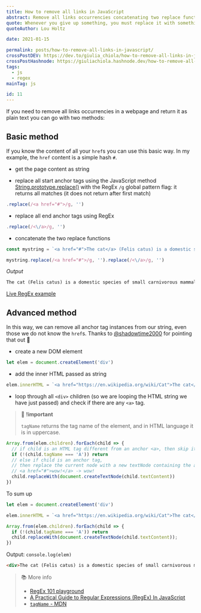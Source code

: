 ```yaml
---
title: How to remove all links in JavaScript
abstract: Remove all links occurrencies concatenating two replace functions.
quote: Whenever you give up something, you must replace it with something
quoteAuthor: Lou Holtz

date: 2021-01-15

permalink: posts/how-to-remove-all-links-in-javascript/
crossPostDEV: https://dev.to/giulia_chiola/how-to-remove-all-links-in-javascript-1mff
crossPostHashnode: https://giuliachiola.hashnode.dev/how-to-remove-all-links-in-javascript
tags:
  - js
  - regex
mainTag: js

id: 11
---
```


If you need to remove all links occurrencies in a webpage and return it as plain text you can go with two methods:

## Basic method

If you know the content of all your `href`s you can use this basic way. In my example, the `href` content is a simple hash `#`.

- get the page content as string

- replace all start anchor tags using the JavaScript method [String.prototype.replace()](https://developer.mozilla.org/en-US/docs/Web/JavaScript/Reference/Global_Objects/String/replace) with the RegEx `/g` global pattern flag: it returns all matches (it does not return after first match)

```javascript
.replace(/<a href="#">/g, '')
```

- replace all end anchor tags using RegEx

```javascript
.replace(/<\/a>/g, '')
```

- concatenate the two replace functions

```javascript
const mystring = `<a href="#">The cat</a> (Felis catus) is a domestic species of small carnivorous mammal. It is the only domesticated species in the family <a href="#">Felidae</a> and is often referred to as the domestic cat to distinguish it from the wild members of the family.`

mystring.replace(/<a href="#">/g, '').replace(/<\/a>/g, '')
```

_Output_

```html
The cat (Felis catus) is a domestic species of small carnivorous mammal. It is the only domesticated species in the family Felidae and is often referred to as the domestic cat to distinguish it from the wild members of the family.
```

[Live RegEx example](https://regex101.com/r/iaHby4/2)

## Advanced method

In this way, we can remove all anchor tag instances from our string, even those we do not know the `href`s.
Thanks to [@shadowtime2000](https://dev.to/shadowtime2000/comment/1afjl) for pointing that out 🙂

- create a new DOM element

```js
let elem = document.createElement('div')
```

- add the inner HTML passed as string

```js
elem.innerHTML = `<a href="https://en.wikipedia.org/wiki/Cat">The cat</a> (Felis catus) is a domestic species of small carnivorous mammal. It is the only domesticated species in the family <a href="#">Felidae</a> and is often referred to as the <strong>domestic cat</strong> to distinguish it from the wild members of the family.`
```

- loop through all `<div>` children (so we are looping the HTML string we have just passed) and check if there are any `<a>` tag.

> 🧨 **!important**
>
> `tagName` returns the tag name of the element, and in HTML language it is in uppercase.

```js
Array.from(elem.children).forEach(child => {
  // if child is an HTML tag different from an anchor <a>, then skip it
  if (!(child.tagName === 'A')) return
  // else if child is an anchor tag,
  // then replace the current node with a new textNode containing the anchor text content
  // <a href="#">wow!</a> -> wow!
  child.replaceWith(document.createTextNode(child.textContent))
})
```

To sum up

```js
let elem = document.createElement('div')

elem.innerHTML = `<a href="https://en.wikipedia.org/wiki/Cat">The cat</a> (Felis catus) is a domestic species of small carnivorous mammal. It is the only domesticated species in the family <a href="#">Felidae</a> and is often referred to as the <strong>domestic cat</strong> to distinguish it from the wild members of the family.`

Array.from(elem.children).forEach(child => {
  if (!(child.tagName === 'A')) return
  child.replaceWith(document.createTextNode(child.textContent));
})
```

Output: `console.log(elem)`

```html
<div>The cat (Felis catus) is a domestic species of small carnivorous mammal. It is the only domesticated species in the family Felidae and is often referred to as the <strong>domestic cat</strong> to distinguish it from the wild members of the family.</div>
```

> 📚 More info
> - [RegEx 101 playground](https://regex101.com/)
> - [A Practical Guide to Regular Expressions (RegEx) In JavaScript](https://blog.bitsrc.io/a-beginners-guide-to-regular-expressions-regex-in-javascript-9c58feb27eb4)
> - [`tagName` - MDN](https://developer.mozilla.org/en-US/docs/Web/API/Element/tagName)
